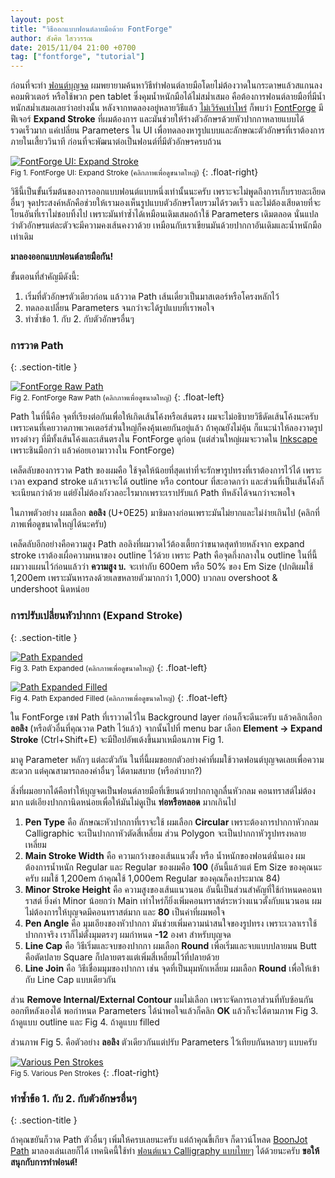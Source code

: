 ```yaml
---
layout: post
title: "วิธีออกแบบฟอนต์ลายมือด้วย FontForge"
author: สังศิต ไสววรรณ
date: 2015/11/04 21:00 +0700
tag: ["fontforge", "tutorial"]
---
```


ก่อนที่จะทำ [ฟอนต์บุญจด](/boonjot/) ผมพยายามค้นหาวิธีทำฟอนต์ลายมือโดยไม่ต้องวาดในกระดาษแล้วสแกนลงคอมพิวเตอร์ หรือใช้พวก pen tablet ซึ่งคุมน้ำหนักมือได้ไม่สม่ำเสมอ คือต้องการฟอนต์ลายมือที่มีน้ำหนักสม่ำเสมอเลยว่าอย่างนั้น <!--more-->หลังจากทดลองอยู่หลายวิธีแล้ว [ไม่เวิร์คเท่าไหร่](http://www.f0nt.com/forum/index.php/topic,22686.0.html) ก็พบว่า [FontForge](http://fontforge.github.io/en-US/) มีฟีเจอร์ **Expand Stroke** ที่ผมต้องการ และมันช่วยให้ร่างตัวอักษรด้วยหัวปากกาหลายแบบได้รวดเร็วมาก แค่เปลี่ยน Parameters ใน UI เพื่อทดลองหารูปแบบและลักษณะตัวอักษรที่เราต้องการภายในเสี้ยววินาที ก่อนที่จะพัฒนาต่อเป็นฟอนต์ที่มีตัวอักษรครบถ้วน

[![FontForge UI: Expand Stroke](/images/articles/fontforge-ui-expand-stroke.png)](/images/articles/fontforge-ui-expand-stroke.png)<br>
<small>Fig 1. FontForge UI: Expand Stroke (คลิกภาพเพื่อดูขนาดใหญ่)</small>
{: .float-right}

วิธีนี้เป็นขั้นเริ่มต้นของการออกแบบฟอนต์แบบหนึ่งเท่านั้นนะครับ เพราะจะไม่พูดถึงการเก็บรายละเอียดอื่นๆ จุดประสงค์หลักคือช่วยให้เรามองเห็นรูปแบบตัวอักษรโดยรวมได้รวดเร็ว และไม่ต้องเสียดายที่จะโยนอันที่เราไม่ชอบทิ้งไป เพราะมันทำซ้ำได้เหมือนเดิมเสมอถ้าใช้ Parameters เดิมตลอด นั่นแปลว่าตัวอักษรแต่ละตัวจะมีความคงเส้นคงวาด้วย เหมือนกับเราเขียนมันด้วยปากกาอันเดิมและน้ำหนักมือเท่าเดิม

**มาลองออกแบบฟอนต์ลายมือกัน!**

ขั้นตอนที่สำคัญมีดังนี้:

1. เริ่มที่ตัวอักษรตัวเดียวก่อน แล้ววาด Path เส้นเดี่ยวเป็นมาสเตอร์หรือโครงหลักไว้
2. ทดลองเปลี่ยน Parameters จนกว่าจะได้รูปแบบที่เราพอใจ
3. ทำซ้ำข้อ 1. กับ 2. กับตัวอักษรอื่นๆ


### การวาด Path
{: .section-title }

[![FontForge Raw Path](/images/articles/fontforge-raw-path.png)](/images/articles/fontforge-raw-path.png)<br>
<small>Fig 2. FontForge Raw Path (คลิกภาพเพื่อดูขนาดใหญ่)</small>
{: .float-left}

Path ในที่นี้คือ จุดที่เรียงต่อกันเพื่อให้เกิดเส้นโค้งหรือเส้นตรง ผมจะไม่อธิบายวิธีดัดเส้นโค้งนะครับ เพราะคนที่เคยวาดภาพเวคเตอร์ส่วนใหญ่ก็คงคุ้นเคยกันอยู่แล้ว ถ้าคุณยังไม่คุ้น ก็แนะนำให้ลองวาดรูปทรงต่างๆ ที่มีทั้งเส้นโค้งและเส้นตรงใน FontForge ดูก่อน (แต่ส่วนใหญ่ผมจะวาดใน [Inkscape](https://inkscape.org/en/) เพราะชินมือกว่า แล้วค่อยเอามาวางใน FontForge)

เคล็ดลับของการวาด Path ของผมคือ ใช้จุดให้น้อยที่สุดเท่าที่จะรักษารูปทรงที่เราต้องการไว้ได้ เพราะเวลา expand stroke แล้วเราจะได้ outline หรือ contour ที่สะอาดกว่า และส่วนที่เป็นเส้นโค้งก็จะเนียนกว่าด้วย แต่ยังไม่ต้องกังวลอะไรมากเพราะเราปรับแก้ Path ทีหลังได้จนกว่าจะพอใจ

ในภาพตัวอย่าง ผมเลือก **ลอลิง** (U+0E25) มาชิมลางก่อนเพราะมันไม่ยากและไม่ง่ายเกินไป (คลิกที่ภาพเพื่อดูขนาดใหญ่ได้นะครับ)

เคล็ดลับอีกอย่างคือความสูง Path ลอลิงที่ผมวาดไว้ต้องเตี้ยกว่าขนาดสุดท้ายหลังจาก expand stroke เราต้องเผื่อความหนาของ outline ไว้ด้วย เพราะ Path คือจุดกึ่งกลางใน outline ในที่นี้ผมวางแผนไว้ก่อนแล้วว่า **ความสูง บ.** จะเท่ากับ 600em หรือ 50% ของ Em Size (ปกติผมใช้ 1,200em เพราะมันหารลงด้วยเลขหลายตัวมากกว่า 1,000) บวกลบ overshoot & undershoot นิดหน่อย

### การปรับเปลี่ยนหัวปากกา (Expand Stroke)
{: .section-title }

[![Path Expanded](/images/articles/fontforge-path-expanded.png)](/images/articles/fontforge-path-expanded.png)<br>
<small>Fig 3. Path Expanded (คลิกภาพเพื่อดูขนาดใหญ่)</small>
{: .float-left}

[![Path Expanded Filled](/images/articles/fontforge-path-expanded-filled.png)](/images/articles/fontforge-path-expanded-filled.png)<br>
<small>Fig 4. Path Expanded Filled (คลิกภาพเพื่อดูขนาดใหญ่)</small>
{: .float-left}

ใน FontForge เซฟ Path ที่เราวาดไว้ใน Background layer ก่อนก็จะดีนะครับ แล้วคลิกเลือก **ลอลิง** (หรือตัวอื่นที่คุณวาด Path ไว้แล้ว) จากนั้นไปที่ menu bar เลือก **Element -> Expand Stroke** (Ctrl+Shift+E) จะมีป็อปอัพเด้งขึ้นมาเหมือนภาพ Fig 1.

มาดู Parameter หลักๆ แต่ละตัวกัน ในที่นี้ผมขอยกตัวอย่างค่าที่ผมใช้วาดฟอนต์บุญจดเลยเพื่อความสะดวก แต่คุณสามารถลองค่าอื่นๆ ได้ตามสบาย (หรือลำบาก?)

สิ่งที่ผมอยากได้คือทำให้บุญจดเป็นฟอนต์ลายมือที่เขียนด้วยปากกาลูกลื่นหัวกลม คอนทราสต์ไม่ต้องมาก แต่เอียงปากกานิดหน่อยเพื่อให้มันไม่ดูเป็น **ท่อหรือหลอด** มากเกินไป

1. **Pen Type** คือ ลักษณะหัวปากกาที่เราจะใช้ ผมเลือก **Circular** เพราะต้องการปากกาหัวกลม Calligraphic จะเป็นปากกาหัวตัดสี่เหลี่ยม ส่วน Polygon จะเป็นปากกาหัวรูปทรงหลายเหลี่ยม
2. **Main Stroke Width** คือ ความกว้างของเส้นแนวตั้ง หรือ น้ำหนักของฟอนต์นั่นเอง ผมต้องการน้ำหนัก Regular และ Regular ของผมคือ **100** (อันนี้แล้วแต่ Em Size ของคุณนะครับ ผมใช้ 1,200em ถ้าคุณใช้ 1,000em Regular ของคุณก็คงประมาณ 84)
3. **Minor Stroke Height** คือ ความสูงของเส้นแนวนอน อันนี้เป็นส่วนสำคัญที่ใช้กำหนดคอนทราสต์ ยิ่งค่า Minor น้อยกว่า Main เท่าไหร่ก็ยิ่งเพิ่มคอนทราสต์ระหว่างแนวตั้งกับแนวนอน ผมไม่ต้องการให้บุญจดมีคอนทราสต์มาก และ **80** เป็นค่าที่ผมพอใจ
4. **Pen Angle** คือ มุมเอียงของหัวปากกา มันช่วยเพิ่มความน่าสนใจของรูปทรง เพราะเวลาเราใช้ปากกาจริง เราก็ไม่ตั้งมุมตรงๆ ผมกำหนด **-12** องศา สำหรับบุญจด
5. **Line Cap** คือ วิธีเริ่มและจบของปากกา ผมเลือก **Round** เพื่อเริ่มและจบแบบปลายมน Butt คือตัดปลาย Square ก็ปลายตรงแต่เพิ่มสี่เหลี่ยมไว้ที่ปลายด้วย
6. **Line Join** คือ วิธีเชื่อมมุมของปากกา เช่น จุดที่เป็นมุมหักเหลี่ยม ผมเลือก **Round** เพื่อให้เข้ากับ Line Cap แบบเดียวกัน

ส่วน **Remove Internal/External Contour** ผมไม่เลือก เพราะจัดการเอาส่วนที่ทับซ้อนกันออกทีหลังเองได้ พอกำหนด Parameters ได้น่าพอใจแล้วก็คลิก **OK** แล้วก็จะได้ตามภาพ Fig 3. ถ้าดูแบบ outline และ Fig 4. ถ้าดูแบบ filled

ส่วนภาพ Fig 5. คือตัวอย่าง **ลอลิง** ตัวเดียวกันแต่ปรับ Parameters ไว้เทียบกันหลายๆ แบบครับ

[![Various Pen Strokes](/images/articles/pen-strokes.svg)](/images/articles/pen-strokes.svg)<br>
<small>Fig 5. Various Pen Strokes</small>
{: .float-right}

### ทำซ้ำข้อ 1. กับ 2. กับตัวอักษรอื่นๆ
{: .section-title }

ถ้าคุณขยันก็วาด Path ตัวอื่นๆ เพิ่มให้ครบเลยนะครับ แต่ถ้าคุณขี้เกียจ ก็ดาวน์โหลด [BoonJot Path](https://raw.githubusercontent.com/fontuni/boonjot/master/sources/boonjot-path.sfd) มาลองเล่นเลยก็ได้ เทคนิคนี้ใช้ทำ [ฟอนต์แนว Calligraphy แบบไทยๆ](http://www.f0nt.com/forum/index.php/topic,22723.msg1725751.html#msg1725751) ได้ด้วยนะครับ **ขอให้สนุกกับการทำฟอนต์!**
